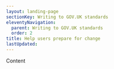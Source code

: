 ```yaml
---
layout: landing-page
sectionKey: Writing to GOV.UK standards
eleventyNavigation:
  parent: Writing to GOV.UK standards
  order: 2
title: Help users prepare for change
lastUpdated:
---
```

Content